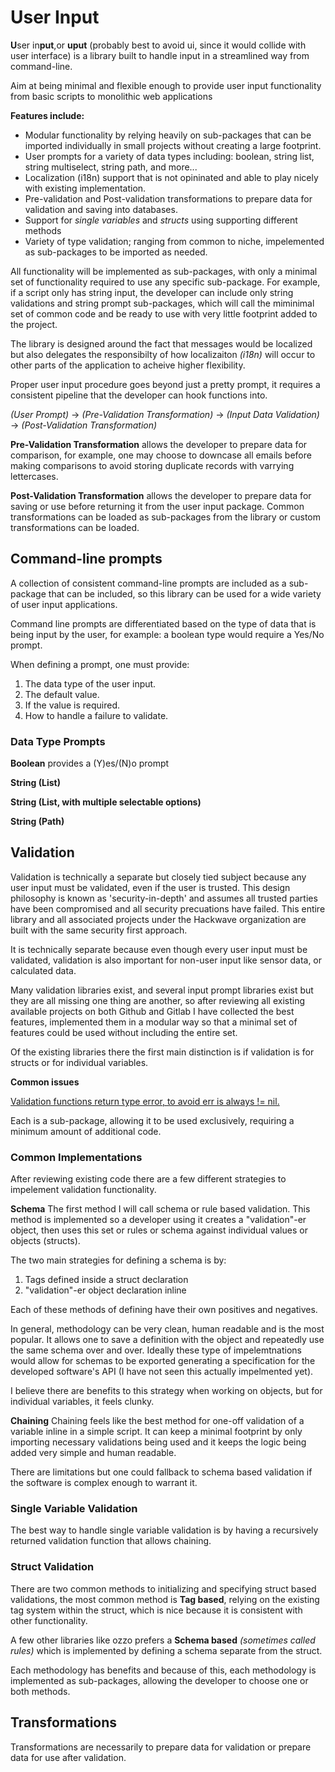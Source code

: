 # **U**ser In**put**

**U**ser in**put**,or **uput** (probably best to avoid ui, since it would
collide with user interface) is a library built to handle input in a
streamlined way from command-line.

Aim at being minimal and flexible enough to provide user input
functionality from basic scripts to monolithic web applications

**Features include:**

* Modular functionality by relying heavily on sub-packages that can be
  imported individually in small projects without creating a large footprint.
* User prompts for a variety of data types including: boolean, string list, string multiselect, string path, and more...
* Localization (i18n) support that is not opininated and able to play nicely with existing implementation.
* Pre-validation and Post-validation transformations to prepare data for validation and saving into databases.
* Support for *single variables* and *structs* using supporting different methods
* Variety of type validation; ranging from common to niche, impelemented as sub-packages to be imported as needed.

All functionality will be implemented as sub-packages, with only a minimal
set of functionality required to use any specific sub-package. For
example, if a script only has string input, the developer can include
only string validations and string prompt sub-packages, which will call
the miminimal set of common code and be ready to use with very little
footprint added to the project.

The library is designed around the fact that messages would be localized
but also delegates the responsibilty of how localizaiton *(i18n)* will occur to
other parts of the application to acheive higher flexibility.

Proper user input procedure goes beyond just a pretty prompt, it
requires a consistent pipeline that the developer can hook functions
into.

*(User Prompt)* -> *(Pre-Validation Transformation)* -> *(Input Data Validation)* -> *(Post-Validation Transformation)*

**Pre-Validation Transformation** allows the developer to prepare data for
comparison, for example, one may choose to downcase all emails before
making comparisons to avoid storing duplicate records with varrying
lettercases.

**Post-Validation Transformation** allows the developer to prepare data
for saving or use before returning it from the user input package. Common
transformations can be loaded as sub-packages from the library or custom
transformations can be loaded.


## Command-line prompts

A collection of consistent command-line prompts are included as a
sub-package that can be included, so this library can be used for a wide
variety of user input applications.

Command line prompts are differentiated based on the type of data that
is being input by the user, for example: a boolean type would require a
Yes/No prompt.

When defining a prompt, one must provide:

1. The data type of the user input.
2. The default value.
3. If the value is required.
4. How to handle a failure to validate.


### Data Type Prompts

**Boolean** provides a (Y)es/(N)o prompt

**String (List)**

**String (List, with multiple selectable options)**

**String (Path)**


## **Valid**ation
Validation is technically a separate but closely tied subject because
any user input must be validated, even if the user is trusted. This
design philosophy is known as 'security-in-depth' and assumes all
trusted parties have been compromised and all security precuations have
failed. This entire library and all associated projects under the
Hackwave organization are built with the same security first approach.

It is technically separate because even though every user input must be
validated, validation is also important for non-user input like sensor
data, or calculated data.

Many validation libraries exist, and several input prompt libraries
exist but they are all missing one thing are another, so after reviewing
all existing available projects on both Github and Gitlab I have
collected the best features, implemented them in a modular way so that a
minimal set of features could be used without including the entire set.

Of the existing libraries there the first main distinction is if
validation is for structs or for individual variables.

**Common issues**

[Validation functions return type error, to avoid err is always != nil.](https://stackoverflow.com/questions/29138591/hiding-nil-values-understanding-why-golang-fails-here/29138676#29138676)


Each is a sub-package, allowing it to be used exclusively, requiring a
minimum amount of additional code.


### Common Implementations
After reviewing existing code there are a few different strategies to impelement validation functionality. 

**Schema**
The first method I will call schema or rule based validation. This method is implemented so a developer using it creates a "validation"-er object, then uses this set or rules or schema against individual values or objects (structs). 

The two main strategies for defining a schema is by:

1. Tags defined inside a struct declaration
2. "validation"-er object declaration inline

Each of these methods of defining have their own positives and negatives.

In general, methodology can be very clean, human readable and is the most popular. It allows one to save a definition with the object and repeatedly use the same schema over and over. Ideally these type of impelemtnations would allow for schemas to be exported generating a specification for the developed software's API (I have not seen this actually impelmented yet). 

I believe there are benefits to this strategy when working on objects, but for individual variables, it feels clunky.

**Chaining**
Chaining feels like the best method for one-off validation of a variable inline in a simple script. It can keep a minimal footprint by only importing necessary validations being used and it keeps the logic being added very simple and human readable. 

There are limitations but one could fallback to schema based validation if the software is complex enough to warrant it.


### Single Variable Validation
The best way to handle single variable validation is by having a
recursively returned validation function that allows chaining.


### Struct Validation
There are two common methods to initializing and specifying struct based
validations, the most common method is **Tag based**, relying on the
existing tag system within the struct, which is nice because it is
consistent with other functionality.

A few other libraries like ozzo prefers a **Schema based** *(sometimes
called rules)* which is implemented by defining a schema separate from
the struct.

Each methodology has benefits and because of this, each methodology is
implemented as sub-packages, allowing the developer to choose one or both
methods.


## Transformations
Transformations are necessarily to prepare data for validation or
prepare data for use after validation.





